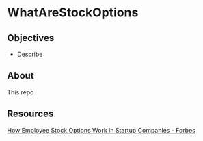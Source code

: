 # WhatAreStockOptions

## Objectives
* Describe 

## About
This repo

## Resources
[How Employee Stock Options Work in Startup Companies - Forbes](https://www.forbes.com/sites/allbusiness/2016/02/27/how-employee-stock-options-work-in-startup-companies/#64e4a91d6633)
